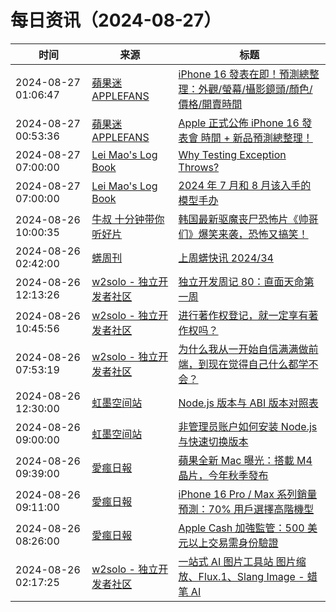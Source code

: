 ﻿# 每日资讯（2024-08-27）

|时间|来源|标题|
|---|---|---|
|2024-08-27 01:06:47|[蘋果迷 APPLEFANS](https://applefans.today/feed/)|[iPhone 16 發表在即！預測總整理：外觀/螢幕/攝影鏡頭/顏色/價格/開賣時間](https://applefans.today/2024-08-iphone-16-everythings-rumor/)|
|2024-08-27 00:53:36|[蘋果迷 APPLEFANS](https://applefans.today/feed/)|[Apple 正式公佈 iPhone 16 發表會 時間 + 新品預測總整理！](https://applefans.today/2024-08-apple-event-iphone-16-announce/)|
|2024-08-27 07:00:00|[Lei Mao's Log Book](https://leimao.github.io/atom.xml)|[Why Testing Exception Throws?](https://leimao.github.io/blog/Why-Testing-Exception-Throws/)|
|2024-08-27 07:00:00|[Lei Mao's Log Book](https://leimao.github.io/atom.xml)|[2024 年 7 月和 8 月该入手的模型手办](https://leimao.github.io/essay/2024%E5%B9%B47%E6%9C%88%E5%92%8C8%E6%9C%88%E8%AF%A5%E5%85%A5%E6%89%8B%E7%9A%84%E6%A8%A1%E5%9E%8B%E6%89%8B%E5%8A%9E/)|
|2024-08-26 10:00:35|[牛叔 十分钟带你听好片](https://getpodcast.xyz/data/ximalaya/11534451.xml)|[韩国最新驱魔丧尸恐怖片《帅哥们》爆笑来袭，恐怖又搞笑！](https://www.ximalaya.com/sound/751754313)|
|2024-08-26 02:42:00|[蠎周刊](https://weekly.pychina.org/feeds/all.atom.xml)|[上周蠎快讯 2024/34](https://weekly.pychina.org/pyrecap/pyrw-2434.html)|
|2024-08-26 12:13:26|[w2solo - 独立开发者社区](https://w2solo.com/topics/feed)|[独立开发周记 80：直面天命第一周](https://w2solo.com/topics/4964)|
|2024-08-26 10:45:56|[w2solo - 独立开发者社区](https://w2solo.com/topics/feed)|[进行著作权登记，就一定享有著作权吗？](https://w2solo.com/topics/4963)|
|2024-08-26 07:53:19|[w2solo - 独立开发者社区](https://w2solo.com/topics/feed)|[为什么我从一开始自信满满做前端，到现在觉得自己什么都学不会？](https://w2solo.com/topics/4962)|
|2024-08-26 12:30:00|[虹墨空间站](https://www.imaegoo.com/atom.xml)|[Node.js 版本与 ABI 版本对照表](https://www.imaegoo.com/2024/nodejs-abi-version/)|
|2024-08-26 09:00:00|[虹墨空间站](https://www.imaegoo.com/atom.xml)|[非管理员账户如何安装 Node.js 与快速切换版本](https://www.imaegoo.com/2024/setup-nodejs-without-admin/)|
|2024-08-26 09:39:00|[愛瘋日報](http://www.iphonetaiwan.org/feeds/posts/default)|[蘋果全新 Mac 曝光：搭載 M4 晶片，今年秋季發布](https://www.iphonetaiwan.org/2024/08/m4-chip-mac-2024-release.html)|
|2024-08-26 09:11:00|[愛瘋日報](http://www.iphonetaiwan.org/feeds/posts/default)|[iPhone 16 Pro / Max 系列銷量預測：70% 用戶選擇高階機型](https://www.iphonetaiwan.org/2024/08/iphone16-pro-max-sales-prediction.html)|
|2024-08-26 08:26:00|[愛瘋日報](http://www.iphonetaiwan.org/feeds/posts/default)|[Apple Cash 加強監管：500 美元以上交易需身份驗證](https://www.iphonetaiwan.org/2024/08/apple-cash-verification-rules.html)|
|2024-08-26 02:17:25|[w2solo - 独立开发者社区](https://w2solo.com/topics/feed)|[一站式 AI 图片工具站 图片缩放、Flux.1、Slang Image - 蜡笔 AI](https://w2solo.com/topics/4961)|

